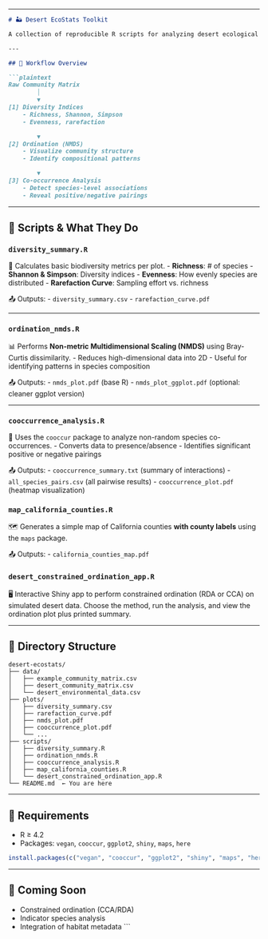 ------------------------------------------------------------------------

``` markdown
# 🏜️ Desert EcoStats Toolkit

A collection of reproducible R scripts for analyzing desert ecological communities. Designed to process community matrix data (species × plots) and explore biodiversity patterns, species associations, and community structure.

---

## 🔁 Workflow Overview

```plaintext
Raw Community Matrix
        │
        ▼
[1] Diversity Indices
    - Richness, Shannon, Simpson
    - Evenness, rarefaction

        ▼
[2] Ordination (NMDS)
    - Visualize community structure
    - Identify compositional patterns

        ▼
[3] Co-occurrence Analysis
    - Detect species-level associations
    - Reveal positive/negative pairings
```

------------------------------------------------------------------------

## 📜 Scripts & What They Do

### `diversity_summary.R`

🧮 Calculates basic biodiversity metrics per plot. - **Richness**: \# of species - **Shannon & Simpson**: Diversity indices - **Evenness**: How evenly species are distributed - **Rarefaction Curve**: Sampling effort vs. richness

📤 Outputs: - `diversity_summary.csv` - `rarefaction_curve.pdf`

------------------------------------------------------------------------

### `ordination_nmds.R`

📊 Performs **Non-metric Multidimensional Scaling (NMDS)** using Bray-Curtis dissimilarity. - Reduces high-dimensional data into 2D - Useful for identifying patterns in species composition

📤 Outputs: - `nmds_plot.pdf` (base R) - `nmds_plot_ggplot.pdf` (optional: cleaner ggplot version)

------------------------------------------------------------------------

### `cooccurrence_analysis.R`

🔗 Uses the `cooccur` package to analyze non-random species co-occurrences. - Converts data to presence/absence - Identifies significant positive or negative pairings

📤 Outputs: - `cooccurrence_summary.txt` (summary of interactions) - `all_species_pairs.csv` (all pairwise results) - `cooccurrence_plot.pdf` (heatmap visualization)

### `map_california_counties.R`

🗺️ Generates a simple map of California counties **with county labels** using the `maps` package.

📤 Outputs: - `california_counties_map.pdf`
### `desert_constrained_ordination_app.R`

🖥️ Interactive Shiny app to perform constrained ordination (RDA or CCA) on simulated desert data. Choose the method, run the analysis, and view the ordination plot plus printed summary.



------------------------------------------------------------------------

## 📂 Directory Structure

``` plaintext
desert-ecostats/
├── data/
│   ├── example_community_matrix.csv
│   ├── desert_community_matrix.csv
│   └── desert_environmental_data.csv
├── plots/
│   ├── diversity_summary.csv
│   ├── rarefaction_curve.pdf
│   ├── nmds_plot.pdf
│   ├── cooccurrence_plot.pdf
│   └── ...
├── scripts/
│   ├── diversity_summary.R
│   ├── ordination_nmds.R
│   ├── cooccurrence_analysis.R
│   ├── map_california_counties.R
│   └── desert_constrained_ordination_app.R
└── README.md  ← You are here
```

------------------------------------------------------------------------

## 🔧 Requirements

-   R ≥ 4.2
-   Packages: `vegan`, `cooccur`, `ggplot2`, `shiny`, `maps`, `here`

``` r
install.packages(c("vegan", "cooccur", "ggplot2", "shiny", "maps", "here"))
```

------------------------------------------------------------------------

## 🚧 Coming Soon

-   Constrained ordination (CCA/RDA)
-   Indicator species analysis
-   Integration of habitat metadata \`\`\`
